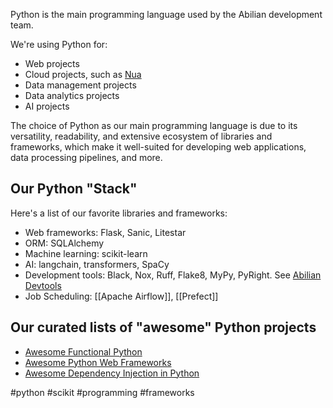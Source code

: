 Python is the main programming language used by the Abilian development team.

We're using Python for:

- Web projects
- Cloud projects, such as [Nua](https://nua.rocks/)
- Data management projects
- Data analytics projects
- AI projects

The choice of Python as our main programming language is due to its versatility, readability, and extensive ecosystem of libraries and frameworks, which make it well-suited for developing web applications, data processing pipelines, and more.

## Our Python "Stack"

Here's a list of our favorite libraries and frameworks:

- Web frameworks: Flask, Sanic, Litestar
- ORM: SQLAlchemy
- Machine learning: scikit-learn
- AI: langchain, transformers, SpaCy
- Development tools: Black, Nox, Ruff, Flake8, MyPy, PyRight. See [Abilian Devtools](https://pypi.org/project/abilian-devtools/)
- Job Scheduling: [[Apache Airflow]], [[Prefect]]

## Our curated lists of "awesome" Python projects

- [Awesome Functional Python](https://github.com/sfermigier/awesome-functional-python)
- [Awesome Python Web Frameworks](https://github.com/sfermigier/awesome-python-web-frameworks)
- [Awesome Dependency Injection in Python](https://github.com/sfermigier/awesome-dependency-injection-in-python)

<!-- Keywords -->
#python #scikit #programming #frameworks
<!-- /Keywords -->
